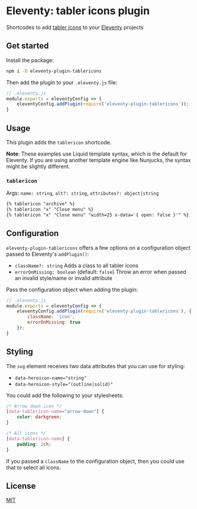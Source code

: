 # Eleventy: tabler icons plugin

Shortcodes to add [tabler icons](https://tabler-icons.io) to your [Eleventy](https://11ty.dev) projects

## Get started

Install the package:

```sh
npm i -D eleventy-plugin-tablericons
```

Then add the plugin to your `.eleventy.js` file:

```js
// .eleventy.js
module.exports = eleventyConfig => {
    eleventyConfig.addPlugin(require('eleventy-plugin-tablericons'));
}
```

## Usage

This plugin adds the `tablericon` shortcode.

**Note**: These examples use Liquid template syntax, which is the default for Eleventy. If you are using another template engine like Nunjucks, the syntax might be slightly different.

### `tablericon`

Args: `name: string`, `alt?: string`, `attributes?: object|string`

```md
{% tablericon "archive" %}
{% tablericon "x" "Close menu" %}
{% tablericon "x" "Close menu" "width=25 x-data='{ open: false }'" %}
```

## Configuration

`eleventy-plugin-tablericons` offers a few options on a configuration object passed to Eleventy's `addPlugin()`:

- `className?: string` Adds a class to all tabler icons
- `errorOnMissing: boolean` (default: `false`) Throw an error when passed an invalid style/name or invalid attribute

Pass the configuration object when adding the plugin:

```js
// .eleventy.js
module.exports = eleventyConfig => {
    eleventyConfig.addPlugin(require('eleventy-plugin-tablericons'), {
        className: 'icon',
        errorOnMissing: true
    });
}
```

## Styling

The `svg` element receives two data attributes that you can use for styling:

- `data-heroicon-name="string"`
- `data-heroicon-style="(outline|solid)"`

You could add the following to your stylesheets:

```css
/* Arrow down icon */
[data-tablericon-name="arrow-down"] {
    color: darkgreen;
}

/* All icons */
[data-tablericon-name] {
    padding: 2ch;
}
```

If you passed a `className` to the configuration object, then you could use that to select all icons.

## License

[MIT](./LICENSE)
